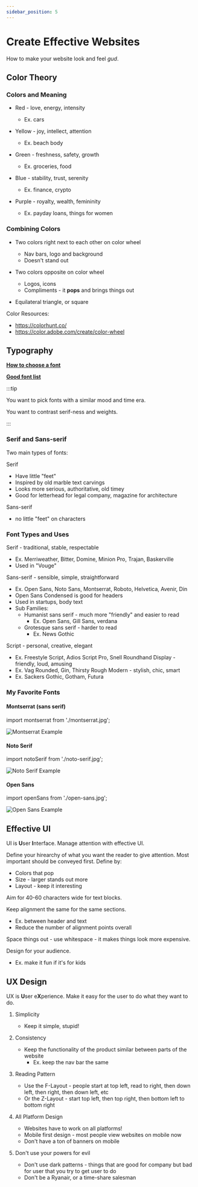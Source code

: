 ```yaml
---
sidebar_position: 5
---
```


# Create Effective Websites

How to make your website look and feel _gud_.

## Color Theory

### Colors and Meaning

- Red - love, energy, intensity

  - Ex. cars

- Yellow - joy, intellect, attention
  - Ex. beach body
- Green - freshness, safety, growth
  - Ex. groceries, food
- Blue - stability, trust, serenity
  - Ex. finance, crypto
- Purple - royalty, wealth, femininity
  - Ex. payday loans, things for women

### Combining Colors

- Two colors right next to each other on color wheel

  - Nav bars, logo and background
  - Doesn't stand out

- Two colors opposite on color wheel
  - Logos, icons
  - Compliments - it **pops** and brings things out
- Equilateral triangle, or square

Color Resources:

- https://colorhunt.co/
- https://color.adobe.com/create/color-wheel

## Typography

**[How to choose a font](https://fonts.google.com/knowledge/choosing_type/emotive_considerations_for_choosing_typefaces)**

**[Good font list](https://kinsta.com/blog/best-google-fonts/)**

:::tip

You want to pick fonts with a similar mood and time era.

You want to contrast serif-ness and weights.

:::

### Serif and Sans-serif

Two main types of fonts:

Serif

- Have little "feet"
- Inspired by old marble text carvings
- Looks more serious, authoritative, old timey
- Good for letterhead for legal company, magazine for architecture

Sans-serif

- no little "feet" on characters

### Font Types and Uses

Serif - traditional, stable, respectable

- Ex. Merriweather, Bitter, Domine, Minion Pro, Trajan, Baskerville
- Used in "Vouge"

Sans-serif - sensible, simple, straightforward

- Ex. Open Sans, Noto Sans, Montserrat, Roboto, Helvetica, Avenir, Din
- Open Sans Condensed is good for headers
- Used in startups, body text
- Sub Families:
  - Humanist sans serif - much more "friendly" and easier to read
    - Ex. Open Sans, Gill Sans, verdana
  - Grotesque sans serif - harder to read
    - Ex. News Gothic

Script - personal, creative, elegant

- Ex. Freestyle Script, Adios Script Pro, Snell Roundhand
  Display - friendly, loud, amusing
- Ex. Vag Rounded, Gin, Thirsty Rough
  Modern - stylish, chic, smart
- Ex. Sackers Gothic, Gotham, Futura

### My Favorite Fonts

#### Montserrat (sans serif)

import montserrat from './montserrat.jpg';

<img src={montserrat} alt="Montserrat Example" style={{width:350}}/>

#### Noto Serif

import notoSerif from './noto-serif.jpg';

<img src={notoSerif} alt="Noto Serif Example" style={{width:350}}/>

#### Open Sans

import openSans from './open-sans.jpg';

<img src={openSans} alt="Open Sans Example" style={{width:350}}/>

## Effective UI

UI is **U**ser **I**nterface. Manage attention with effective UI.

Define your hirearchy of what you want the reader to give attention. Most important should be conveyed first. Define by:

- Colors that pop
- Size - larger stands out more
- Layout - keep it interesting

Aim for 40-60 characters wide for text blocks.

Keep alignment the same for the same sections.

- Ex. between header and text
- Reduce the number of alignment points overall

Space things out - use whitespace - it makes things look more expensive.

Design for your audience.

- Ex. make it fun if it's for kids

## UX Design

UX is **U**ser e**X**perience. Make it easy for the user to do what they want to do.

1. Simplicity

   - Keep it simple, stupid!

2. Consistency

   - Keep the functionality of the product similar between parts of the website
     - Ex. keep the nav bar the same

3. Reading Pattern

   - Use the F-Layout - people start at top left, read to right, then down left, then right, then down left, etc
   - Or the Z-Layout - start top left, then top right, then bottom left to bottom right

4. All Platform Design

   - Websites have to work on all platforms!
   - Mobile first design - most people view websites on mobile now
   - Don't have a ton of banners on mobile

5. Don't use your powers for evil

   - Don't use dark patterns - things that are good for company but bad for user that you try to get user to do
   - Don't be a Ryanair, or a time-share salesman
